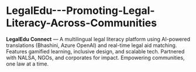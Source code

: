 # LegalEdu---Promoting-Legal-Literacy-Across-Communities
**LegalEdu Connect** — A multilingual legal literacy platform using AI-powered translations (Bhashini, Azure OpenAI) and real-time legal aid matching. Features gamified learning, inclusive design, and scalable tech. Partnered with NALSA, NGOs, and corporates for impact. Empowering communities, one law at a time.
